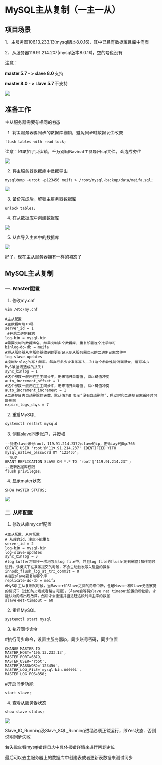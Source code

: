 # MySQL主从复制（一主一从）

## 项目场景

1、主服务器106.13.233.13(mysql版本8.0.16)，其中已经有数据库且库中有表

2、从服务器119.91.214.237(mysql版本8.0.16)，空的啥也没有

注意：

**master 5.7 - > slave 8.0** 支持

**master 8.0 - > slave 5.7** 不支持

![](img/clipboard.png)

## 准备工作

主从服务器需要有相同的初态

1. 将主服务器要同步的数据库枷锁，避免同步时数据发生改变

```mysql
flush tables with read lock;  
```

注意：如果加了只读锁，千万别用Navicat工具导出sql文件，会造成夯住

![](img/clipboard2.png)

2. 将主服务器数据库中数据导出

```mysql
mysqldump -uroot -p123456 meifa > /root/mysql-backup/data/meifa.sql;
```

![](img/clipboard3.png)

3. 备份完成后，解锁主服务器数据库

```mysql
unlock tables;
```

4. 在从数据库中创建数据库

![](img/clipboard4.png)

5. 从库导入主库中的数据库

![](img/clipboard5.png)

好了，现在主从服务器拥有一样的初态了

## MySQL主从复制

### 一. Master配置

1. 修改my.cnf

```sh
vim /etc/my.cnf
```

```mysql
#主从配置
#主数据库端ID号
server_id = 1           
 #开启二进制日志
log-bin = mysql-bin    
#需要复制的数据库名，如果复制多个数据库，重复设置这个选项即可
binlog-do-db = meifa     
#将从服务器从主服务器收到的更新记入到从服务器自己的二进制日志文件中
log-slave-updates                        
#控制binlog的写入频率。每执行多少次事务写入一次(这个参数性能消耗很大，但可减小MySQL崩溃造成的损失)
sync_binlog = 1                    
#这个参数一般用在主主同步中，用来错开自增值, 防止键值冲突
auto_increment_offset = 1           
#这个参数一般用在主主同步中，用来错开自增值, 防止键值冲突
auto_increment_increment = 1
#二进制日志自动删除的天数，默认值为0,表示“没有自动删除”，启动时和二进制日志循环时可能删除
expire_logs_days = 7
```



2. 重启MySQL

```sh
systemctl restart mysqld
```

3. 创建slave同步账户，并授权

```mysql
--创建slave账号root，119.91.214.237为slave的ip，密码iay#@Ugc765
CREATE USER 'root'@'119.91.214.237' IDENTIFIED WITH mysql_native_password BY '123456';
--授权
GRANT REPLICATION SLAVE ON *.* TO 'root'@'119.91.214.237';
--更新数据库权限
flush privileges;
```



4. 显示mater状态

```mysql
SHOW MASTER STATUS;
```

![](img/clipboard6.png)

### 二. 从库配置

1. 修改从库my.cnf配置

```mysql
#主从配置，从库配置
# 从库的id，注意不能重复
server_id = 2
log-bin = mysql-bin
log-slave-updates
sync_binlog = 0
#log buffer将每秒一次地写入log file中，并且log file的flush(刷到磁盘)操作同时进行。该模式下在事务提交的时候，不会主动触发写入磁盘的操作
innodb_flush_log_at_trx_commit = 0        
#指定slave要复制哪个库
replicate-do-db = meifa      
#MySQL主从复制的时候，当Master和Slave之间的网络中断，但是Master和Slave无法察觉的情况下（比如防火墙或者路由问题）。Slave会等待slave_net_timeout设置的秒数后，才能认为网络出现故障，然后才会重连并且追赶这段时间主库的数据
slave-net-timeout = 60  
```



2. 重启MySQL

```sh
systemctl start mysql
```

3. 执行同步命令

\#执行同步命令，设置主服务器ip，同步账号密码，同步位置 

```mysql
CHANGE MASTER TO 
MASTER_HOST='106.13.233.13', 
MASTER_PORT=6379, 
MASTER_USER='root', 
MASTER_PASSWORD='123456', 
MASTER_LOG_FILE='mysql-bin.000001', 
MASTER_LOG_POS=858; 
```

#开启同步功能 

```mysql
start slave;
```

4. 查看从服务器状态

```mysql
show slave status;
```

![](img/clipboard7.png)

Slave_IO_Running及Slave_SQL_Running进程必须正常运行，即Yes状态，否则说明同步失败

若失败查看mysql错误日志中具体报错详情来进行问题定位

最后可以去主服务器上的数据库中创建表或者更新表数据来测试同步